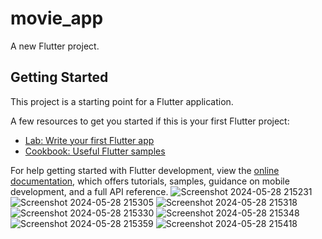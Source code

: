 # movie_app

A new Flutter project.

## Getting Started

This project is a starting point for a Flutter application.

A few resources to get you started if this is your first Flutter project:

- [Lab: Write your first Flutter app](https://docs.flutter.dev/get-started/codelab)
- [Cookbook: Useful Flutter samples](https://docs.flutter.dev/cookbook)

For help getting started with Flutter development, view the
[online documentation](https://docs.flutter.dev/), which offers tutorials,
samples, guidance on mobile development, and a full API reference.
![Screenshot 2024-05-28 215231](https://github.com/sovanmakara3/MNmovie_app/assets/149930323/1a4c220b-2fba-4934-a2c8-1b56a23d8690)
![Screenshot 2024-05-28 215305](https://github.com/sovanmakara3/MNmovie_app/assets/149930323/5ab14bf5-7147-42ea-b02a-40e8e4ef40c4)
![Screenshot 2024-05-28 215318](https://github.com/sovanmakara3/MNmovie_app/assets/149930323/b2736e82-b50e-4074-83a7-f4fe13e42fa8)
![Screenshot 2024-05-28 215330](https://github.com/sovanmakara3/MNmovie_app/assets/149930323/6a75278d-76af-4fa5-9384-a21ca2dd85ac)
![Screenshot 2024-05-28 215348](https://github.com/sovanmakara3/MNmovie_app/assets/149930323/fb4afd5c-39cb-4a88-933a-be8683f53eef)
![Screenshot 2024-05-28 215359](https://github.com/sovanmakara3/MNmovie_app/assets/149930323/5329b7b7-0426-4a35-9246-9ab4b20f7a0f)
![Screenshot 2024-05-28 215418](https://github.com/sovanmakara3/MNmovie_app/assets/149930323/1441f964-6e90-483b-a349-3177ac75a0ad)
